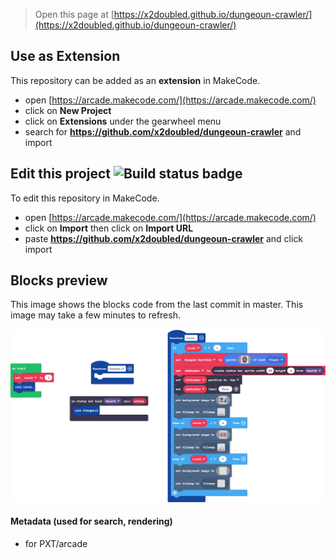  


> Open this page at [https://x2doubled.github.io/dungeoun-crawler/](https://x2doubled.github.io/dungeoun-crawler/)

## Use as Extension

This repository can be added as an **extension** in MakeCode.

* open [https://arcade.makecode.com/](https://arcade.makecode.com/)
* click on **New Project**
* click on **Extensions** under the gearwheel menu
* search for **https://github.com/x2doubled/dungeoun-crawler** and import

## Edit this project ![Build status badge](https://github.com/x2doubled/dungeoun-crawler/workflows/MakeCode/badge.svg)

To edit this repository in MakeCode.

* open [https://arcade.makecode.com/](https://arcade.makecode.com/)
* click on **Import** then click on **Import URL**
* paste **https://github.com/x2doubled/dungeoun-crawler** and click import

## Blocks preview

This image shows the blocks code from the last commit in master.
This image may take a few minutes to refresh.

![A rendered view of the blocks](https://github.com/x2doubled/dungeoun-crawler/raw/master/.github/makecode/blocks.png)

#### Metadata (used for search, rendering)

* for PXT/arcade
<script src="https://makecode.com/gh-pages-embed.js"></script><script>makeCodeRender("{{ site.makecode.home_url }}", "{{ site.github.owner_name }}/{{ site.github.repository_name }}");</script>
